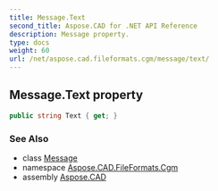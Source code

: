 ```yaml
---
title: Message.Text
second_title: Aspose.CAD for .NET API Reference
description: Message property. 
type: docs
weight: 60
url: /net/aspose.cad.fileformats.cgm/message/text/
---
```

## Message.Text property

```csharp
public string Text { get; }
```

### See Also

* class [Message](../)
* namespace [Aspose.CAD.FileFormats.Cgm](../../message/)
* assembly [Aspose.CAD](../../../)


